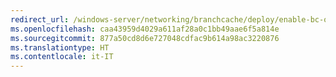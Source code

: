 ```yaml
---
redirect_url: /windows-server/networking/branchcache/deploy/enable-bc-on-file-share
ms.openlocfilehash: caa43959d4029a611af28a0c1bb49aae6f5a814e
ms.sourcegitcommit: 877a50cd8d6e727048cdfac9b614a98ac3220876
ms.translationtype: HT
ms.contentlocale: it-IT
---
```

